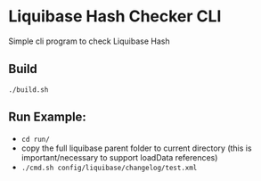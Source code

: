 # Liquibase Hash Checker CLI

Simple cli program to check Liquibase Hash

## Build 
`./build.sh`

## Run Example:
* `cd run/`
* copy the full liquibase parent folder to current directory (this is important/necessary to support loadData references) 
* `./cmd.sh config/liquibase/changelog/test.xml`
